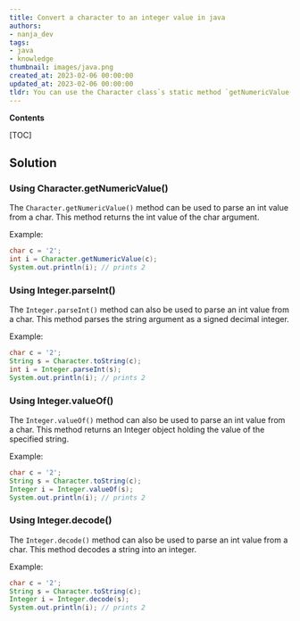 ```yaml
---
title: Convert a character to an integer value in java
authors:
- nanja_dev
tags:
- java
- knowledge
thumbnail: images/java.png
created_at: 2023-02-06 00:00:00
updated_at: 2023-02-06 00:00:00
tldr: You can use the Character class`s static method `getNumericValue(char c)` to parse an int value from a char.
---
```


**Contents**

[TOC]

## Solution

### Using Character.getNumericValue()

The `Character.getNumericValue()` method can be used to parse an int value from a char. This method returns the int value of the char argument.

Example:

```java
char c = '2';
int i = Character.getNumericValue(c);
System.out.println(i); // prints 2
```

### Using Integer.parseInt()

The `Integer.parseInt()` method can also be used to parse an int value from a char. This method parses the string argument as a signed decimal integer.

Example:

```java
char c = '2';
String s = Character.toString(c);
int i = Integer.parseInt(s);
System.out.println(i); // prints 2
```

### Using Integer.valueOf()

The `Integer.valueOf()` method can also be used to parse an int value from a char. This method returns an Integer object holding the value of the specified string.

Example:

```java
char c = '2';
String s = Character.toString(c);
Integer i = Integer.valueOf(s);
System.out.println(i); // prints 2
```

### Using Integer.decode()

The `Integer.decode()` method can also be used to parse an int value from a char. This method decodes a string into an integer.

Example:

```java
char c = '2';
String s = Character.toString(c);
Integer i = Integer.decode(s);
System.out.println(i); // prints 2
```
